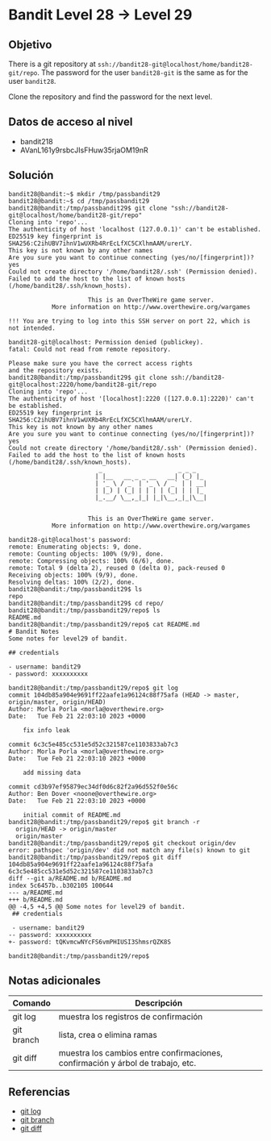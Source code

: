 # Bandit Level 28 → Level 29


## Objetivo
There is a git repository at `ssh://bandit28-git@localhost/home/bandit28-git/repo`. The password for the user `bandit28-git` is the same as for the user `bandit28`.

Clone the repository and find the password for the next level.

## Datos de acceso al nivel 
- bandit218
- AVanL161y9rsbcJIsFHuw35rjaOM19nR

## Solución
``` 
bandit28@bandit:~$ mkdir /tmp/passbandit29
bandit28@bandit:~$ cd /tmp/passbandit29
bandit28@bandit:/tmp/passbandit29$ git clone "ssh://bandit28-git@localhost/home/bandit28-git/repo"
Cloning into 'repo'...
The authenticity of host 'localhost (127.0.0.1)' can't be established.
ED25519 key fingerprint is SHA256:C2ihUBV7ihnV1wUXRb4RrEcLfXC5CXlhmAAM/urerLY.
This key is not known by any other names
Are you sure you want to continue connecting (yes/no/[fingerprint])? yes
Could not create directory '/home/bandit28/.ssh' (Permission denied).
Failed to add the host to the list of known hosts (/home/bandit28/.ssh/known_hosts).

                      This is an OverTheWire game server.
            More information on http://www.overthewire.org/wargames

!!! You are trying to log into this SSH server on port 22, which is not intended.

bandit28-git@localhost: Permission denied (publickey).
fatal: Could not read from remote repository.

Please make sure you have the correct access rights
and the repository exists.
bandit28@bandit:/tmp/passbandit29$ git clone ssh://bandit28-git@localhost:2220/home/bandit28-git/repo
Cloning into 'repo'...
The authenticity of host '[localhost]:2220 ([127.0.0.1]:2220)' can't be established.
ED25519 key fingerprint is SHA256:C2ihUBV7ihnV1wUXRb4RrEcLfXC5CXlhmAAM/urerLY.
This key is not known by any other names
Are you sure you want to continue connecting (yes/no/[fingerprint])? yes
Could not create directory '/home/bandit28/.ssh' (Permission denied).
Failed to add the host to the list of known hosts (/home/bandit28/.ssh/known_hosts).
                         _                     _ _ _
                        | |__   __ _ _ __   __| (_) |_
                        | '_ \ / _` | '_ \ / _` | | __|
                        | |_) | (_| | | | | (_| | | |_
                        |_.__/ \__,_|_| |_|\__,_|_|\__|


                      This is an OverTheWire game server.
            More information on http://www.overthewire.org/wargames

bandit28-git@localhost's password:
remote: Enumerating objects: 9, done.
remote: Counting objects: 100% (9/9), done.
remote: Compressing objects: 100% (6/6), done.
remote: Total 9 (delta 2), reused 0 (delta 0), pack-reused 0
Receiving objects: 100% (9/9), done.
Resolving deltas: 100% (2/2), done.
bandit28@bandit:/tmp/passbandit29$ ls
repo
bandit28@bandit:/tmp/passbandit29$ cd repo/
bandit28@bandit:/tmp/passbandit29/repo$ ls
README.md
bandit28@bandit:/tmp/passbandit29/repo$ cat README.md
# Bandit Notes
Some notes for level29 of bandit.

## credentials

- username: bandit29
- password: xxxxxxxxxx

bandit28@bandit:/tmp/passbandit29/repo$ git log
commit 104db85a904e9691ff22aafe1a96124c88f75afa (HEAD -> master, origin/master, origin/HEAD)
Author: Morla Porla <morla@overthewire.org>
Date:   Tue Feb 21 22:03:10 2023 +0000

    fix info leak

commit 6c3c5e485cc531e5d52c321587ce1103833ab7c3
Author: Morla Porla <morla@overthewire.org>
Date:   Tue Feb 21 22:03:10 2023 +0000

    add missing data

commit cd3b97ef95879ec34df0d6c82f2a96d552f0e56c
Author: Ben Dover <noone@overthewire.org>
Date:   Tue Feb 21 22:03:10 2023 +0000

    initial commit of README.md
bandit28@bandit:/tmp/passbandit29/repo$ git branch -r
  origin/HEAD -> origin/master
  origin/master
bandit28@bandit:/tmp/passbandit29/repo$ git checkout origin/dev
error: pathspec 'origin/dev' did not match any file(s) known to git
bandit28@bandit:/tmp/passbandit29/repo$ git diff 104db85a904e9691ff22aafe1a96124c88f75afa 6c3c5e485cc531e5d52c321587ce1103833ab7c3
diff --git a/README.md b/README.md
index 5c6457b..b302105 100644
--- a/README.md
+++ b/README.md
@@ -4,5 +4,5 @@ Some notes for level29 of bandit.
 ## credentials

 - username: bandit29
-- password: xxxxxxxxxx
+- password: tQKvmcwNYcFS6vmPHIUSI3ShmsrQZK8S

bandit28@bandit:/tmp/passbandit29/repo$
```


## Notas adicionales
| Comando | Descripción |
|------ | -------------- |
| git log | muestra los registros de confirmación |
| git branch | lista, crea o elimina ramas |
|git diff| muestra los cambios entre confirmaciones, confirmación y árbol de trabajo, etc.|

## Referencias
- [git log](https://git-scm.com/docs/git-log)
- [git branch](https://git-scm.com/docs/git-branch)
- [git diff](https://git-scm.com/docs/git-diff)

